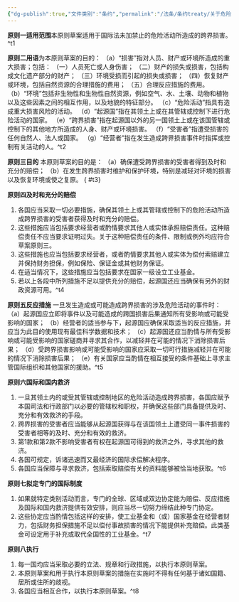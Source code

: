 ```yaml
---
{"dg-publish":true,"文件类别":"条约","permalink":"/法条/条约treaty/关于危险活动造成的跨界损害案件中损失分配的原则草案/","dgPassFrontmatter":true,"created":"2024-11-05T10:11:26.045+08:00","updated":"2024-11-08T14:31:39.854+08:00"}
---
```



**原则一适用范围**本原则草案适用于国际法未加禁止的危险活动所造成的跨界损害。^t1

**原则二用语**为本原则草案的目的：
（a）“损害”指对人员、财产或环境所造成的重大损害；包括：
（一）人员死亡或人身伤害；
（二）财产的损失或损害，包括构成文化遗产部分的财产；
（三）环境受损而引起的损失或损害；
（四）恢复财产或环境，包括自然资源的合理措施的费用；
（五）合理反应措施的费用。
（b）“环境”包括非生物性和生物性自然资源，例如空气、水、土壤、动物和植物以及这些因素之间的相互作用，以及地貌的特征部分。
（c）“危险活动”指具有造成重大损害风险的活动。
（d）“起源国”指在其领土上或在其管辖或控制下进行危险活动的国家。
（e）“跨界损害”指在起源国以外的另一国领土上或在该国管辖或控制下的其他地方所造成的人身、财产或环境损害。
（f）“受害者”指遭受损害的任何自然人、法人或国家。
（g）“经营者”指在发生造成跨界损害事件时指挥或控制有关活动的人。^t2

**原则三目的** 本原则草案的目的是：
（a）确保遭受跨界损害的受害者得到及时和充分的赔偿；
（b）在发生跨界损害时维护和保护环境，特别是减轻对环境的损害以及恢复环境或使之复原。
{ #t3}



**原则四及时和充分的赔偿**
1. 各国应当采取一切必要措施，确保其领土上或其管辖或控制下的危险活动所造成跨界损害的受害者获得及时和充分的赔偿。
2. 这些措施应当包括要求经营者或酌情要求其他人或实体承担赔偿责任。这种赔偿责任不应当要求证明过失。关于这种赔偿责任的条件、限制或例外均应符合草案原则三。
3. 这些措施也应当包括要求经营者，或者酌情要求其他人或实体为偿付索赔建立并保持财务担保，例如保险、保证金或其他财务保证。
4. 在适当情况下，这些措施应当包括要求在国家一级设立工业基金。
5. 若以上各段中所列措施不足以提供充分的赔偿，起源国还应当确保有另外的财政资源可用。^t4

**原则五反应措施**
一旦发生造成或可能造成跨界损害的涉及危险活动的事件时：
（a）起源国应立即将事件以及可能造成的跨国损害后果通知所有受影响或可能受影响的国家；
（b）经营者的适当参与下，起源国应确保采取适当的反应措施，并应当为此目的使用现有最佳科学数据和技术；
（c）起源国还应当酌情与所有受影响或可能受影响的国家磋商并寻求其合作，以减轻并在可能的情况下消除损害后果；
（d）受跨界损害影响或可能受影响的国家应采取一切可行措施减轻并在可能的情况下消除损害后果；
（e）有关国家应当酌情在相互接受的条件基础上寻求主管国际组织和其他国家的援助。^t5

**原则六国际和国内救济**
1. 一旦其领土内的或受其管辖或控制地区的危险活动造成跨界损害，各国应赋予本国司法和行政部门以必要的管辖权和职权，并确保这些部门具备提供及时、充分和有效救济的手段。
2. 跨界损害的受害者应当能够从起源国获得与在该国领土上遭受同一事件损害的受害者相等的及时、充分和有效的救济。
3. 第1款和第2款不影响受害者有权在起源国可得到的救济之外，寻求其他的救济。
4. 各国可规定，诉诸迅速而又最经济的国际求偿解决程序。
5. 各国应当保障与寻求救济，包括索取赔偿有关的资料能够被恰当地获取。^t6

**原则七拟定专门的国际制度**
1. 如果就特定类别活动而言，专门的全球、区域或双边协定能为赔偿、反应措施及国际和国内救济提供有效安排，则应当尽一切努力缔结此种专门协定。
2. 这些协定应当酌情包括这样的安排，使工业基金和（或）国家基金在经营者财力，包括财务担保措施不足以偿付事故损害的情况下能提供补充赔偿。此类基金可设定用于补充或取代全国性的工业基金。^t7

**原则八执行**
1. 每一国均应当采取必要的立法、规章和行政措施，以执行本原则草案。
2. 本原则草案和用于执行本原则草案的措施在实施时不得有任何基于诸如国籍、居所或住所的歧视。
3. 各国应当相互合作，以执行本原则草案。^t8